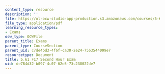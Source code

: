 ```yaml
---
content_type: resource
description: ''
file: https://ol-ocw-studio-app-production.s3.amazonaws.com/courses/5-61-physical-chemistry-fall-2017/de784d32b0974c0762e573c238022de7_MIT5_61F17_exam2.pdf
file_type: application/pdf
learning_resource_types:
- Exams
ocw_type: OCWFile
parent_title: Exams
parent_type: CourseSection
parent_uid: c7de4bd3-4f6f-ca30-2e24-7563544099e7
resourcetype: Document
title: 5.61 F17 Second Hour Exam
uid: de784d32-b097-4c07-62e5-73c238022de7
---
```

